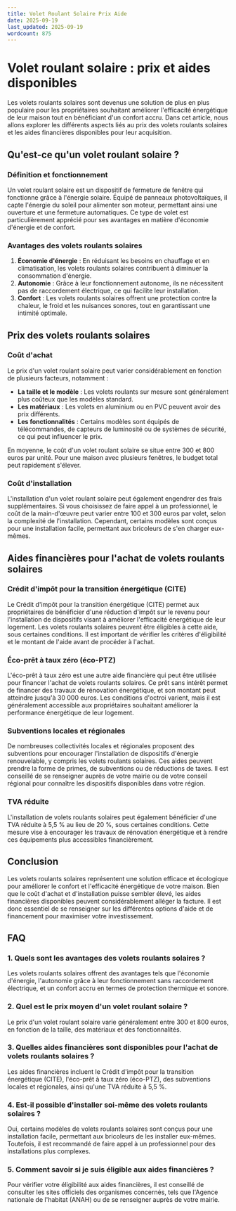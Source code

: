 ```yaml
---
title: Volet Roulant Solaire Prix Aide
date: 2025-09-19
last_updated: 2025-09-19
wordcount: 875
---
```


# Volet roulant solaire : prix et aides disponibles

Les volets roulants solaires sont devenus une solution de plus en plus populaire pour les propriétaires souhaitant améliorer l'efficacité énergétique de leur maison tout en bénéficiant d'un confort accru. Dans cet article, nous allons explorer les différents aspects liés au prix des volets roulants solaires et les aides financières disponibles pour leur acquisition.

## Qu'est-ce qu'un volet roulant solaire ?

### Définition et fonctionnement

Un volet roulant solaire est un dispositif de fermeture de fenêtre qui fonctionne grâce à l'énergie solaire. Équipé de panneaux photovoltaïques, il capte l'énergie du soleil pour alimenter son moteur, permettant ainsi une ouverture et une fermeture automatiques. Ce type de volet est particulièrement apprécié pour ses avantages en matière d'économie d'énergie et de confort.

### Avantages des volets roulants solaires

1. **Économie d'énergie** : En réduisant les besoins en chauffage et en climatisation, les volets roulants solaires contribuent à diminuer la consommation d'énergie.
2. **Autonomie** : Grâce à leur fonctionnement autonome, ils ne nécessitent pas de raccordement électrique, ce qui facilite leur installation.
3. **Confort** : Les volets roulants solaires offrent une protection contre la chaleur, le froid et les nuisances sonores, tout en garantissant une intimité optimale.

## Prix des volets roulants solaires

### Coût d'achat

Le prix d'un volet roulant solaire peut varier considérablement en fonction de plusieurs facteurs, notamment :

- **La taille et le modèle** : Les volets roulants sur mesure sont généralement plus coûteux que les modèles standard.
- **Les matériaux** : Les volets en aluminium ou en PVC peuvent avoir des prix différents.
- **Les fonctionnalités** : Certains modèles sont équipés de télécommandes, de capteurs de luminosité ou de systèmes de sécurité, ce qui peut influencer le prix.

En moyenne, le coût d'un volet roulant solaire se situe entre 300 et 800 euros par unité. Pour une maison avec plusieurs fenêtres, le budget total peut rapidement s'élever.

### Coût d'installation

L'installation d'un volet roulant solaire peut également engendrer des frais supplémentaires. Si vous choisissez de faire appel à un professionnel, le coût de la main-d'œuvre peut varier entre 100 et 300 euros par volet, selon la complexité de l'installation. Cependant, certains modèles sont conçus pour une installation facile, permettant aux bricoleurs de s'en charger eux-mêmes.

## Aides financières pour l'achat de volets roulants solaires

### Crédit d'impôt pour la transition énergétique (CITE)

Le Crédit d'impôt pour la transition énergétique (CITE) permet aux propriétaires de bénéficier d'une réduction d'impôt sur le revenu pour l'installation de dispositifs visant à améliorer l'efficacité énergétique de leur logement. Les volets roulants solaires peuvent être éligibles à cette aide, sous certaines conditions. Il est important de vérifier les critères d'éligibilité et le montant de l'aide avant de procéder à l'achat.

### Éco-prêt à taux zéro (éco-PTZ)

L'éco-prêt à taux zéro est une autre aide financière qui peut être utilisée pour financer l'achat de volets roulants solaires. Ce prêt sans intérêt permet de financer des travaux de rénovation énergétique, et son montant peut atteindre jusqu'à 30 000 euros. Les conditions d'octroi varient, mais il est généralement accessible aux propriétaires souhaitant améliorer la performance énergétique de leur logement.

### Subventions locales et régionales

De nombreuses collectivités locales et régionales proposent des subventions pour encourager l'installation de dispositifs d'énergie renouvelable, y compris les volets roulants solaires. Ces aides peuvent prendre la forme de primes, de subventions ou de réductions de taxes. Il est conseillé de se renseigner auprès de votre mairie ou de votre conseil régional pour connaître les dispositifs disponibles dans votre région.

### TVA réduite

L'installation de volets roulants solaires peut également bénéficier d'une TVA réduite à 5,5 % au lieu de 20 %, sous certaines conditions. Cette mesure vise à encourager les travaux de rénovation énergétique et à rendre ces équipements plus accessibles financièrement.

## Conclusion

Les volets roulants solaires représentent une solution efficace et écologique pour améliorer le confort et l'efficacité énergétique de votre maison. Bien que le coût d'achat et d'installation puisse sembler élevé, les aides financières disponibles peuvent considérablement alléger la facture. Il est donc essentiel de se renseigner sur les différentes options d'aide et de financement pour maximiser votre investissement.

## FAQ

### 1. Quels sont les avantages des volets roulants solaires ?

Les volets roulants solaires offrent des avantages tels que l'économie d'énergie, l'autonomie grâce à leur fonctionnement sans raccordement électrique, et un confort accru en termes de protection thermique et sonore.

### 2. Quel est le prix moyen d'un volet roulant solaire ?

Le prix d'un volet roulant solaire varie généralement entre 300 et 800 euros, en fonction de la taille, des matériaux et des fonctionnalités.

### 3. Quelles aides financières sont disponibles pour l'achat de volets roulants solaires ?

Les aides financières incluent le Crédit d'impôt pour la transition énergétique (CITE), l'éco-prêt à taux zéro (éco-PTZ), des subventions locales et régionales, ainsi qu'une TVA réduite à 5,5 %.

### 4. Est-il possible d'installer soi-même des volets roulants solaires ?

Oui, certains modèles de volets roulants solaires sont conçus pour une installation facile, permettant aux bricoleurs de les installer eux-mêmes. Toutefois, il est recommandé de faire appel à un professionnel pour des installations plus complexes.

### 5. Comment savoir si je suis éligible aux aides financières ?

Pour vérifier votre éligibilité aux aides financières, il est conseillé de consulter les sites officiels des organismes concernés, tels que l'Agence nationale de l'habitat (ANAH) ou de se renseigner auprès de votre mairie.